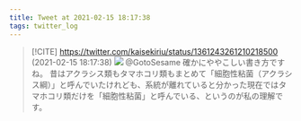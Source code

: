 ```yaml
---
title: Tweet at 2021-02-15 18:17:38
tags: twitter_log
---
```


> [!CITE] https://twitter.com/kaisekiriu/status/1361243261210218500 (2021-02-15 18:17:38)
> ![](https://twitter.com/kaisekiriu/status/1361243261210218500)
> @GotoSesame 確かにややこしい書き方ですね。
> 昔はアクラシス類もタマホコリ類もまとめて「細胞性粘菌（アクラシス綱）」と呼んでいたけれども、系統が離れていると分かった現在ではタマホコリ類だけを「細胞性粘菌」と呼んでいる、というのが私の理解です。
